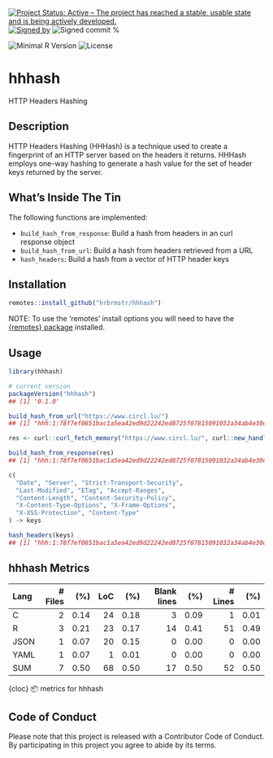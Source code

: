 
[![Project Status: Active – The project has reached a stable, usable
state and is being actively
developed.](https://www.repostatus.org/badges/latest/active.svg)](https://www.repostatus.org/#active)
[![Signed
by](https://img.shields.io/badge/Keybase-Verified-brightgreen.svg)](https://keybase.io/hrbrmstr)
![Signed commit
%](https://img.shields.io/badge/Signed_Commits-100%25-lightgrey.svg)

![Minimal R
Version](https://img.shields.io/badge/R%3E%3D-4.0.0-blue.svg)
![License](https://img.shields.io/badge/License-MIT-blue.svg)

# hhhash

HTTP Headers Hashing

## Description

HTTP Headers Hashing (HHHash) is a technique used to create a
fingerprint of an HTTP server based on the headers it returns. HHHash
employs one-way hashing to generate a hash value for the set of header
keys returned by the server.

## What’s Inside The Tin

The following functions are implemented:

- `build_hash_from_response`: Build a hash from headers in an curl
  response object
- `build_hash_from_url`: Build a hash from headers retrieved from a URL
- `hash_headers`: Build a hash from a vector of HTTP header keys

## Installation

``` r
remotes::install_github("hrbrmstr/hhhash")
```

NOTE: To use the ‘remotes’ install options you will need to have the
[{remotes} package](https://github.com/r-lib/remotes) installed.

## Usage

``` r
library(hhhash)

# current version
packageVersion("hhhash")
## [1] '0.1.0'
```

``` r
build_hash_from_url("https://www.circl.lu/")
## [1] "hhh:1:78f7ef0651bac1a5ea42ed9d22242ed8725f07815091032a34ab4e30d3c3cefc"
```

``` r
res <- curl::curl_fetch_memory("https://www.circl.lu/", curl::new_handle())

build_hash_from_response(res)
## [1] "hhh:1:78f7ef0651bac1a5ea42ed9d22242ed8725f07815091032a34ab4e30d3c3cefc"
```

``` r
c(
  "Date", "Server", "Strict-Transport-Security",
  "Last-Modified", "ETag", "Accept-Ranges",
  "Content-Length", "Content-Security-Policy",
  "X-Content-Type-Options", "X-Frame-Options",
  "X-XSS-Protection", "Content-Type"
) -> keys

hash_headers(keys)
## [1] "hhh:1:78f7ef0651bac1a5ea42ed9d22242ed8725f07815091032a34ab4e30d3c3cefc"
```

## hhhash Metrics

| Lang | \# Files |  (%) | LoC |  (%) | Blank lines |  (%) | \# Lines |  (%) |
|:-----|---------:|-----:|----:|-----:|------------:|-----:|---------:|-----:|
| C    |        2 | 0.14 |  24 | 0.18 |           3 | 0.09 |        1 | 0.01 |
| R    |        3 | 0.21 |  23 | 0.17 |          14 | 0.41 |       51 | 0.49 |
| JSON |        1 | 0.07 |  20 | 0.15 |           0 | 0.00 |        0 | 0.00 |
| YAML |        1 | 0.07 |   1 | 0.01 |           0 | 0.00 |        0 | 0.00 |
| SUM  |        7 | 0.50 |  68 | 0.50 |          17 | 0.50 |       52 | 0.50 |

{cloc} 📦 metrics for hhhash

## Code of Conduct

Please note that this project is released with a Contributor Code of
Conduct. By participating in this project you agree to abide by its
terms.
